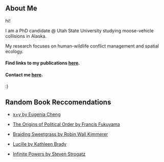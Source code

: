 ## About Me

hi! 

I am a PhD candidate @ Utah State University studying moose-vehicle collisions in Alaska.

My research focuses on human-wildlife conflict management and spatial ecology.

#### Find links to my publications [here](https://scholar.google.com/citations?hl=en&user=liXgTL4AAAAJ).

#### Contact me [here](mailto:luke.mcdonald@usu.edu).

:)

## Random Book Reccomendations

- [x+y by Eugenia Cheng](https://www.basicbooks.com/titles/eugenia-cheng/x-y/9781541646513/)

- [The Origins of Political Order by Francis Fukuyama](https://www.goodreads.com/book/show/9704856-the-origins-of-political-order)

- [Braiding Sweetgrass by Robin Wall Kimmerer](https://milkweed.org/book/braiding-sweetgrass)

- [Lucille by Kathleen Brady](https://www.goodreads.com/book/show/29215876-lucille)

- [Infinite Powers by Steven Strogatz](https://www.goodreads.com/book/show/40796176-infinite-powers)

